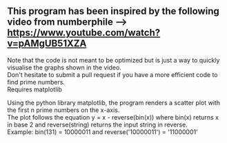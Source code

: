 ## This program has been inspired by the following video from numberphile --> https://www.youtube.com/watch?v=pAMgUB51XZA  
Note that the code is not meant to be optimized but is just a way to quickly visualise the graphs shown in the video.  
Don't hesitate to submit a pull request if you have a more efficient code to find prime numbers.  
Requires matplotlib

Using the python library matplotlib, the program renders a scatter plot with the first n prime numbers on the x-axis.  
The plot follows the equation y = x - reverse(bin(x)) where bin(x) returns x in base 2 and reverse(string) returns the input string in reverse.  
Example: bin(131) = 10000011 and reverse('10000011') = '11000001'
